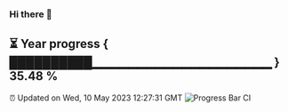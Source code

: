 ### Hi there 👋
⏳ Year progress { ██████████▁▁▁▁▁▁▁▁▁▁▁▁▁▁▁▁▁▁▁▁ } 35.48 %
---
⏰ Updated on Wed, 10 May 2023 12:27:31 GMT
![Progress Bar CI](https://github.com/liununu/liununu/workflows/Progress%20Bar%20CI/badge.svg)
